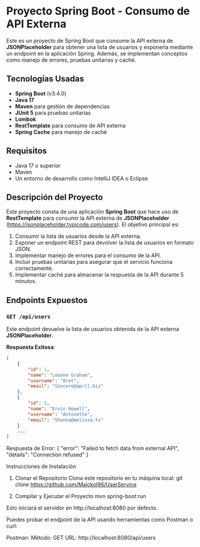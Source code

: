 # Proyecto Spring Boot - Consumo de API Externa

Este es un proyecto de Spring Boot que consume la API externa de **JSONPlaceholder** para obtener una lista de usuarios y exponerla mediante un endpoint en la aplicación Spring. Además, se implementan conceptos como manejo de errores, pruebas unitarias y caché.

## Tecnologías Usadas

- **Spring Boot** (v3.4.0)
- **Java 17**
- **Maven** para gestión de dependencias
- **JUnit 5** para pruebas unitarias
- **Lombok**
- **RestTemplate** para consumo de API externa
- **Spring Cache** para manejo de caché

## Requisitos

- Java 17 o superior
- Maven
- Un entorno de desarrollo como IntelliJ IDEA o Eclipse

## Descripción del Proyecto

Este proyecto consta de una aplicación **Spring Boot** que hace uso de **RestTemplate** para consumir la API externa de **JSONPlaceholder** (https://jsonplaceholder.typicode.com/users). El objetivo principal es:

1. Consumir la lista de usuarios desde la API externa.
2. Exponer un endpoint REST para devolver la lista de usuarios en formato JSON.
3. Implementar manejo de errores para el consumo de la API.
4. Incluir pruebas unitarias para asegurar que el servicio funciona correctamente.
5. Implementar caché para almacenar la respuesta de la API durante 5 minutos.

## Endpoints Expuestos

### `GET /api/users`

Este endpoint devuelve la lista de usuarios obtenida de la API externa **JSONPlaceholder**.

**Respuesta Exitosa**:

```json
[
    {
        "id": 1,
        "name": "Leanne Graham",
        "username": "Bret",
        "email": "Sincere@april.biz"
    },
    {
        "id": 2,
        "name": "Ervin Howell",
        "username": "Antonette",
        "email": "Shanna@melissa.tv"
    }
    ...
]
```

Respuesta de Error:
{
    "error": "Failed to fetch data from external API",
    "details": "Connection refused"
}

Instrucciones de Instalación
1. Clonar el Repositorio
Clona este repositorio en tu máquina local:
git clone https://github.com/Maickol96/UserService

2. Compilar y Ejecutar el Proyecto
  mvn spring-boot:run

Esto iniciará el servidor en http://localhost:8080 por defecto.

Puedes probar el endpoint de la API usando herramientas como Postman o curl:

Postman:
Método: GET
URL: http://localhost:8080/api/users
